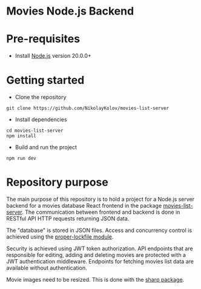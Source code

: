 # Movies Node.js Backend

# Pre-requisites
- Install [Node.js](https://nodejs.org/en/) version 20.0.0+

# Getting started
- Clone the repository
```
git clone https://github.com/NikolayKolov/movies-list-server
```
- Install dependencies
```
cd movies-list-server
npm install
```
- Build and run the project
```
npm run dev
```
# Repository purpose
The main purpose of this repository is to hold a project for a Node.js server backend for a movies database React frontend in the package [movies-list-server](https://github.com/NikolayKolov/movies-list-client). The communication between frontend and backend is done in RESTful API HTTP requests returning JSON data.

The "database" is stored in JSON files. Access and concurrency control is achieved using the [proper-lockfile module](https://github.com/moxystudio/node-proper-lockfile).

Security is achieved using JWT token authorization. API endpoints that are responsible for editing, adding and deleting movies are protected with a JWT authentication middleware. Endpoints for fetching movies list data are available without authentication. 

Movie images need to be resized. This is done with the [sharp package](https://sharp.pixelplumbing.com/).
 